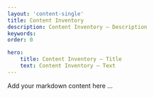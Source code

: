 ```yaml
---
layout: 'content-single'
title: Content Inventory
description: Content Inventory — Description
keywords: 
order: 0 

hero:
    title: Content Inventory — Title
    text: Content Inventory — Text
---
```


Add your markdown content here ...
